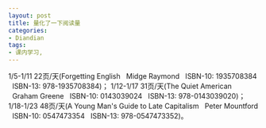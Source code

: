 ```yaml
---
layout: post
title: 量化了一下阅读量
categories:
- Diandian
tags:
- 课内学习, 
---
```

1/5-1/11 22页/天(Forgetting English   Midge Raymond   ISBN-10: 1935708384   ISBN-13: 978-1935708384)； 1/12-1/17 31页/天(The Quiet American   Graham Greene   ISBN-10: 0143039024   ISBN-13: 978-0143039020)； 1/18-1/23 48页/天(A Young Man's Guide to Late Capitalism   Peter Mountford   ISBN-10: 0547473354   ISBN-13: 978-0547473352)。